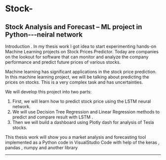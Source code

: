 # Stock-
Stock Analysis and Forecast – ML project in Python---neiral network
-----------------
Introduction .
In my thesis work I got idea to start experimenting   hands-on Machine Learning projects   on Stock Prices Predictor.  Today are companies on the lookout for software that can monitor and analyze the company performance and predict future prices of various stocks.

Machine learning has significant applications in the stock price prediction. In this machine learning project, we will be talking about predicting the prices on stocks. This is a very complex task and has uncertainties. 

We will develop this project into two parts:
1.	First, we will learn how to predict stock price using the LSTM neural network.
2.	We will use Decision Tree Regression and Linear Regression methods  to predict and compare  result with LSTM .
3.	Then we will build a dashboard using Plotly dash for analysis of Tesla stocks.


This thesis work will show you  a market analysis and forecasting tool implemented as a Python code in VisualStudio Code with help of the keras , pandas , numpy and another library


 
-------------------
